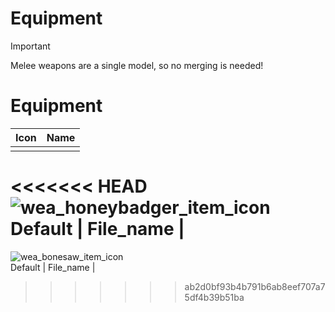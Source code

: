 # Equipment

> [!IMPORTANT]
> Melee weapons are a single model, so no merging is needed!
>


# Equipment

| Icon | Name |
| :--: | :--: |
| | 
<<<<<<< HEAD
![wea_honeybadger_item_icon](https://github.com/user-attachments/assets/350cb7fb-9be4-4a9b-a957-72b52f3a6c21)<br> Default | File_name |
=======
![wea_bonesaw_item_icon](https://github.com/user-attachments/assets/abb9e211-1176-4ac4-896d-4bdcb5019e7d)<br> Default | File_name |
>>>>>>> ab2d0bf93b4b791b6ab8eef707a75df4b39b51ba
